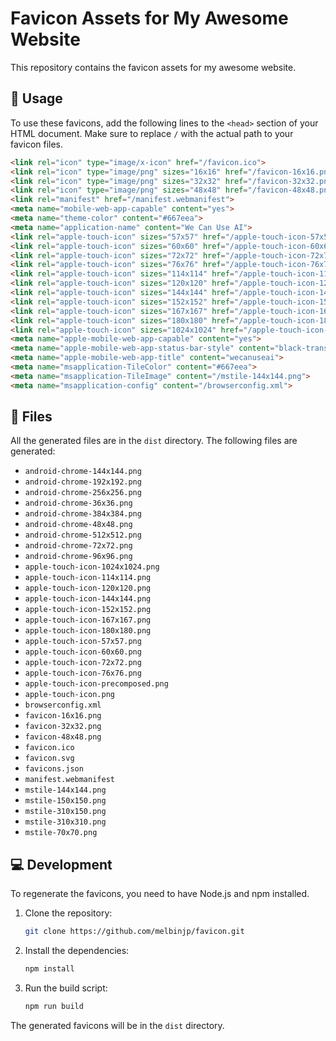 # Favicon Assets for My Awesome Website

This repository contains the favicon assets for my awesome website.

## 🚀 Usage

To use these favicons, add the following lines to the `<head>` section of your HTML document. Make sure to replace `/` with the actual path to your favicon files.

```html
<link rel="icon" type="image/x-icon" href="/favicon.ico">
<link rel="icon" type="image/png" sizes="16x16" href="/favicon-16x16.png">
<link rel="icon" type="image/png" sizes="32x32" href="/favicon-32x32.png">
<link rel="icon" type="image/png" sizes="48x48" href="/favicon-48x48.png">
<link rel="manifest" href="/manifest.webmanifest">
<meta name="mobile-web-app-capable" content="yes">
<meta name="theme-color" content="#667eea">
<meta name="application-name" content="We Can Use AI">
<link rel="apple-touch-icon" sizes="57x57" href="/apple-touch-icon-57x57.png">
<link rel="apple-touch-icon" sizes="60x60" href="/apple-touch-icon-60x60.png">
<link rel="apple-touch-icon" sizes="72x72" href="/apple-touch-icon-72x72.png">
<link rel="apple-touch-icon" sizes="76x76" href="/apple-touch-icon-76x76.png">
<link rel="apple-touch-icon" sizes="114x114" href="/apple-touch-icon-114x114.png">
<link rel="apple-touch-icon" sizes="120x120" href="/apple-touch-icon-120x120.png">
<link rel="apple-touch-icon" sizes="144x144" href="/apple-touch-icon-144x144.png">
<link rel="apple-touch-icon" sizes="152x152" href="/apple-touch-icon-152x152.png">
<link rel="apple-touch-icon" sizes="167x167" href="/apple-touch-icon-167x167.png">
<link rel="apple-touch-icon" sizes="180x180" href="/apple-touch-icon-180x180.png">
<link rel="apple-touch-icon" sizes="1024x1024" href="/apple-touch-icon-1024x1024.png">
<meta name="apple-mobile-web-app-capable" content="yes">
<meta name="apple-mobile-web-app-status-bar-style" content="black-translucent">
<meta name="apple-mobile-web-app-title" content="wecanuseai">
<meta name="msapplication-TileColor" content="#667eea">
<meta name="msapplication-TileImage" content="/mstile-144x144.png">
<meta name="msapplication-config" content="/browserconfig.xml">
```

## 📁 Files

All the generated files are in the `dist` directory. The following files are generated:

- `android-chrome-144x144.png`
- `android-chrome-192x192.png`
- `android-chrome-256x256.png`
- `android-chrome-36x36.png`
- `android-chrome-384x384.png`
- `android-chrome-48x48.png`
- `android-chrome-512x512.png`
- `android-chrome-72x72.png`
- `android-chrome-96x96.png`
- `apple-touch-icon-1024x1024.png`
- `apple-touch-icon-114x114.png`
- `apple-touch-icon-120x120.png`
- `apple-touch-icon-144x144.png`
- `apple-touch-icon-152x152.png`
- `apple-touch-icon-167x167.png`
- `apple-touch-icon-180x180.png`
- `apple-touch-icon-57x57.png`
- `apple-touch-icon-60x60.png`
- `apple-touch-icon-72x72.png`
- `apple-touch-icon-76x76.png`
- `apple-touch-icon-precomposed.png`
- `apple-touch-icon.png`
- `browserconfig.xml`
- `favicon-16x16.png`
- `favicon-32x32.png`
- `favicon-48x48.png`
- `favicon.ico`
- `favicon.svg`
- `favicons.json`
- `manifest.webmanifest`
- `mstile-144x144.png`
- `mstile-150x150.png`
- `mstile-310x150.png`
- `mstile-310x310.png`
- `mstile-70x70.png`

## 💻 Development

To regenerate the favicons, you need to have Node.js and npm installed.

1.  Clone the repository:
    ```bash
    git clone https://github.com/melbinjp/favicon.git
    ```
2.  Install the dependencies:
    ```bash
    npm install
    ```
3.  Run the build script:
    ```bash
    npm run build
    ```

The generated favicons will be in the `dist` directory.